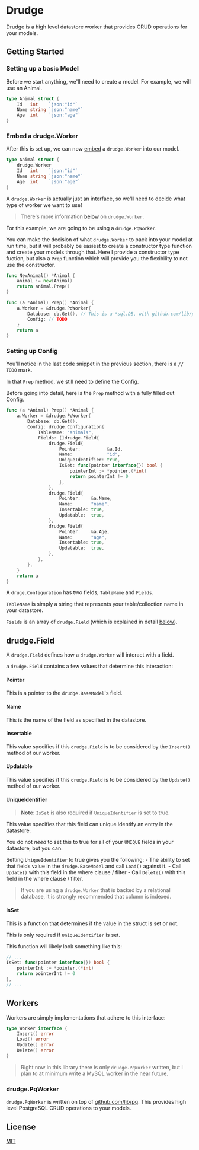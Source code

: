 # Drudge

Drudge is a high level datastore worker that provides CRUD operations for your models.

## Getting Started

### Setting up a basic Model

Before we start anything, we'll need to create a model.  For example, we will use an Animal.

```go
type Animal struct {
    Id   int    `json:"id"`
    Name string `json:"name"`
    Age  int    `json:"age"`
}
```

### Embed a drudge.Worker

After this is set up, we can now [embed](https://golang.org/doc/effective_go.html#embedding) a `drudge.Worker` into our model.

```go
type Animal struct {
    drudge.Worker
    Id   int    `json:"id"`
    Name string `json:"name"`
    Age  int    `json:"age"`
}
```

A `drudge.Worker` is actually just an interface, so we'll need to decide what type of worker we want to use!

> There's more information [below](#workers) on `drudge.Worker`.

For this example, we are going to be using a `drudge.PqWorker`.

You can make the decision of what `drudge.Worker` to pack into your model at run time, but it will probably be easiest to create a constructor type function and create your models through that.  Here I provide a constructor type fuction, but also a `Prep` function which will provide you the flexibility to not use the constructor.

```go
func NewAnimal() *Animal {
    animal := new(Animal)
    return animal.Prep()
}

func (a *Animal) Prep() *Animal {
    a.Worker = &drudge.PqWorker{
		Database: db.Get(), // This is a *sql.DB, with github.com/lib/pq as a driver
		Config: // TODO
	}
    return a
}
```

### Setting up Config

You'll notice in the last code snippet in the previous section, there is a `// TODO` mark.

In that `Prep` method, we still need to define the Config.

Before going into detail, here is the `Prep` method with a fully filled out Config.

```go
func (a *Animal) Prep() *Animal {
	a.Worker = &drudge.PqWorker{
		Database: db.Get(),
		Config: drudge.Configuration{
			TableName: "animals",
			Fields: []drudge.Field{
				drudge.Field{
					Pointer:          &a.Id,
					Name:             "id",
					UniqueIdentifier: true,
					IsSet: func(pointer interface{}) bool {
						pointerInt := *pointer.(*int)
						return pointerInt != 0
					},
				},
				drudge.Field{
					Pointer:    &a.Name,
					Name:       "name",
					Insertable: true,
					Updatable:  true,
				},
				drudge.Field{
					Pointer:    &a.Age,
					Name:       "age",
					Insertable: true,
					Updatable:  true,
				},
			},
		},
	}
	return a
}
```

A `druge.Configuration` has two fields, `TableName` and `Fields`.

`TableName` is simply a string that represents your table/collection name in your datastore.

`Fields` is an array of `drudge.Field` (which is explained in detail [below](#drudgefield)).

## drudge.Field

A `drudge.Field` defines how a `drudge.Worker` will interact with a field.

a `drudge.Field` contains a few values that determine this interaction:

#### Pointer

This is a pointer to the `drudge.BaseModel`'s field.

#### Name

This is the name of the field as specified in the datastore.

#### Insertable

This value specifies if this `drudge.Field` is to be considered by the `Insert()` method of our worker.

#### Updatable

This value specifies if this `drudge.Field` is to be considered by the `Update()` method of our worker.

#### UniqueIdentifier

> **Note**: `IsSet` is also required if `UniqueIdentifier` is set to true.

This value specifies that this field can unique identify an entry in the datastore.

You do not _need_ to set this to true for all of your `UNIQUE` fields in your datastore, but you can.

Setting `UniqueIdentifier` to true gives you the following:
    - The ability to set that fields value in the `drudge.BaseModel` and call `Load()` against it.
    - Call `Update()` with this field in the where clause / filter
    - Call `Delete()` with this field in the where clause / filter.

> If you are using a `drudge.Worker` that is backed by a relational database, it is strongly recommended that column is indexed.

#### IsSet

This is a function that determines if the value in the struct is set or not.

This is only required if `UniqueIdentifier` is set.

This function will likely look something like this:

```go
// ...
IsSet: func(pointer interface{}) bool {
    pointerInt := *pointer.(*int)
    return pointerInt != 0
},
// ...
```

## Workers

Workers are simply implementations that adhere to this interface:

```go
type Worker interface {
    Insert() error
    Load() error
    Update() error
    Delete() error
}
```

> Right now in this library there is only `drudge.PqWorker` written, but I plan to at minimum write a MySQL worker in the near future.

### drudge.PqWorker

`drudge.PqWorker` is written on top of [github.com/lib/pq](https://github.com/lib/pq).  This provides high level PostgreSQL CRUD operations to your models.

## License

[MIT](LICENSE.md)
